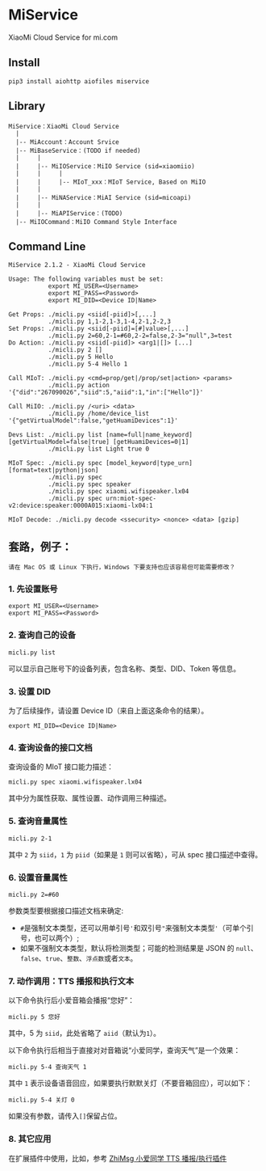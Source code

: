 # MiService
XiaoMi Cloud Service for mi.com

## Install
```
pip3 install aiohttp aiofiles miservice
```

## Library
```
MiService：XiaoMi Cloud Service
  |
  |-- MiAccount：Account Srvice
  |-- MiBaseService：(TODO if needed)
  |     |
  |     |-- MiIOService：MiIO Service (sid=xiaomiio)
  |     |     |
  |     |     |-- MIoT_xxx：MIoT Service, Based on MiIO
  |     |
  |     |-- MiNAService：MiAI Service (sid=micoapi)
  |     |
  |     |-- MiAPIService：(TODO)
  |-- MiIOCommand：MiIO Command Style Interface
```

## Command Line
```
MiService 2.1.2 - XiaoMi Cloud Service

Usage: The following variables must be set:
           export MI_USER=<Username>
           export MI_PASS=<Password>
           export MI_DID=<Device ID|Name>

Get Props: ./micli.py <siid[-piid]>[,...]
           ./micli.py 1,1-2,1-3,1-4,2-1,2-2,3
Set Props: ./micli.py <siid[-piid]=[#]value>[,...]
           ./micli.py 2=60,2-1=#60,2-2=false,2-3="null",3=test
Do Action: ./micli.py <siid[-piid]> <arg1|[]> [...]
           ./micli.py 2 []
           ./micli.py 5 Hello
           ./micli.py 5-4 Hello 1

Call MIoT: ./micli.py <cmd=prop/get|/prop/set|action> <params>
           ./micli.py action '{"did":"267090026","siid":5,"aiid":1,"in":["Hello"]}'

Call MiIO: ./micli.py /<uri> <data>
           ./micli.py /home/device_list '{"getVirtualModel":false,"getHuamiDevices":1}'

Devs List: ./micli.py list [name=full|name_keyword] [getVirtualModel=false|true] [getHuamiDevices=0|1]
           ./micli.py list Light true 0

MIoT Spec: ./micli.py spec [model_keyword|type_urn] [format=text|python|json]
           ./micli.py spec
           ./micli.py spec speaker
           ./micli.py spec xiaomi.wifispeaker.lx04
           ./micli.py spec urn:miot-spec-v2:device:speaker:0000A015:xiaomi-lx04:1

MIoT Decode: ./micli.py decode <ssecurity> <nonce> <data> [gzip]
```

## 套路，例子：

`请在 Mac OS 或 Linux 下执行，Windows 下要支持也应该容易但可能需要修改？`

### 1. 先设置账号

```
export MI_USER=<Username>
export MI_PASS=<Password>
```

### 2. 查询自己的设备

```
micli.py list
```
可以显示自己账号下的设备列表，包含名称、类型、DID、Token 等信息。

### 3. 设置 DID

为了后续操作，请设置 Device ID（来自上面这条命令的结果）。

```
export MI_DID=<Device ID|Name>
```

### 4. 查询设备的接口文档

查询设备的 MIoT 接口能力描述：
```
micli.py spec xiaomi.wifispeaker.lx04
```
其中分为属性获取、属性设置、动作调用三种描述。

### 5. 查询音量属性

```
micli.py 2-1
```
其中 `2` 为 `siid`，`1` 为 `piid`（如果是 `1` 则可以省略），可从 spec 接口描述中查得。

### 6. 设置音量属性

```
micli.py 2=#60
```

参数类型要根据接口描述文档来确定:
- `#`是强制文本类型，还可以用单引号`'`和双引号`"`来强制文本类型`'`（可单个引号，也可以两个）;
- 如果不强制文本类型，默认将检测类型；可能的检测结果是 JSON 的 `null`、`false`、`true`、`整数`、`浮点数`或者`文本`。

### 7. 动作调用：TTS 播报和执行文本

以下命令执行后小爱音箱会播报“您好”：
```
micli.py 5 您好
```
其中，5 为 `siid`，此处省略了 `aiid`（默认为`1`）。

以下命令执行后相当于直接对对音箱说“小爱同学，查询天气”是一个效果：
```
micli.py 5-4 查询天气 1
```

其中 `1` 表示设备语音回应，如果要执行默默关灯（不要音箱回应），可以如下：
```
micli.py 5-4 关灯 0
```

如果没有参数，请传入`[]`保留占位。

### 8. 其它应用

在扩展插件中使用，比如，参考 [ZhiMsg 小爱同学 TTS 播报/执行插件](https://github.com/Yonsm/ZhiMsg)
